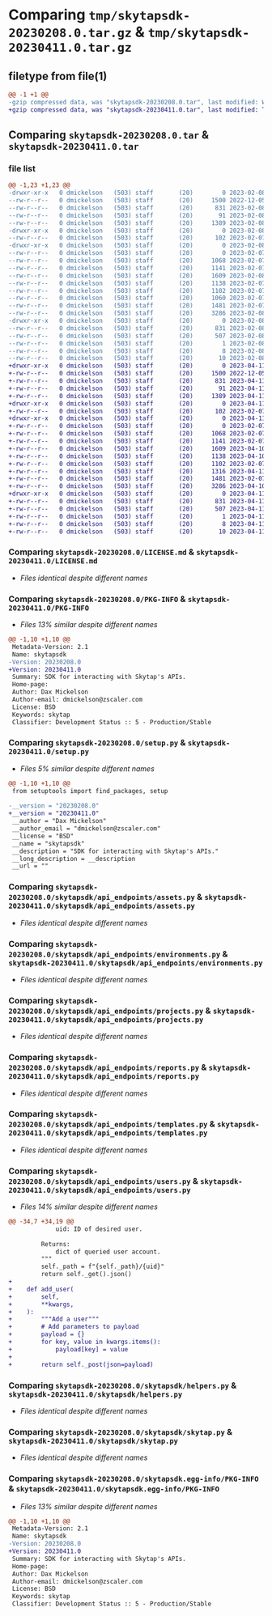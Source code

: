 # Comparing `tmp/skytapsdk-20230208.0.tar.gz` & `tmp/skytapsdk-20230411.0.tar.gz`

## filetype from file(1)

```diff
@@ -1 +1 @@
-gzip compressed data, was "skytapsdk-20230208.0.tar", last modified: Wed Feb  8 11:57:39 2023, max compression
+gzip compressed data, was "skytapsdk-20230411.0.tar", last modified: Tue Apr 11 14:14:39 2023, max compression
```

## Comparing `skytapsdk-20230208.0.tar` & `skytapsdk-20230411.0.tar`

### file list

```diff
@@ -1,23 +1,23 @@
-drwxr-xr-x   0 dmickelson   (503) staff       (20)        0 2023-02-08 11:57:39.204956 skytapsdk-20230208.0/
--rw-r--r--   0 dmickelson   (503) staff       (20)     1500 2022-12-05 15:16:30.000000 skytapsdk-20230208.0/LICENSE.md
--rw-r--r--   0 dmickelson   (503) staff       (20)      831 2023-02-08 11:57:39.205031 skytapsdk-20230208.0/PKG-INFO
--rw-r--r--   0 dmickelson   (503) staff       (20)       91 2023-02-08 11:57:39.205253 skytapsdk-20230208.0/setup.cfg
--rw-r--r--   0 dmickelson   (503) staff       (20)     1389 2023-02-08 11:56:01.000000 skytapsdk-20230208.0/setup.py
-drwxr-xr-x   0 dmickelson   (503) staff       (20)        0 2023-02-08 11:57:39.202948 skytapsdk-20230208.0/skytapsdk/
--rw-r--r--   0 dmickelson   (503) staff       (20)      102 2023-02-07 14:36:46.000000 skytapsdk-20230208.0/skytapsdk/__init__.py
-drwxr-xr-x   0 dmickelson   (503) staff       (20)        0 2023-02-08 11:57:39.204304 skytapsdk-20230208.0/skytapsdk/api_endpoints/
--rw-r--r--   0 dmickelson   (503) staff       (20)        0 2023-02-07 14:36:46.000000 skytapsdk-20230208.0/skytapsdk/api_endpoints/__init__.py
--rw-r--r--   0 dmickelson   (503) staff       (20)     1068 2023-02-07 14:36:46.000000 skytapsdk-20230208.0/skytapsdk/api_endpoints/assets.py
--rw-r--r--   0 dmickelson   (503) staff       (20)     1141 2023-02-07 14:36:46.000000 skytapsdk-20230208.0/skytapsdk/api_endpoints/environments.py
--rw-r--r--   0 dmickelson   (503) staff       (20)     1609 2023-02-08 11:56:12.000000 skytapsdk-20230208.0/skytapsdk/api_endpoints/projects.py
--rw-r--r--   0 dmickelson   (503) staff       (20)     1138 2023-02-07 15:20:17.000000 skytapsdk-20230208.0/skytapsdk/api_endpoints/reports.py
--rw-r--r--   0 dmickelson   (503) staff       (20)     1102 2023-02-07 14:36:46.000000 skytapsdk-20230208.0/skytapsdk/api_endpoints/templates.py
--rw-r--r--   0 dmickelson   (503) staff       (20)     1060 2023-02-07 14:36:46.000000 skytapsdk-20230208.0/skytapsdk/api_endpoints/users.py
--rw-r--r--   0 dmickelson   (503) staff       (20)     1481 2023-02-07 15:11:48.000000 skytapsdk-20230208.0/skytapsdk/helpers.py
--rw-r--r--   0 dmickelson   (503) staff       (20)     3286 2023-02-08 11:56:12.000000 skytapsdk-20230208.0/skytapsdk/skytap.py
-drwxr-xr-x   0 dmickelson   (503) staff       (20)        0 2023-02-08 11:57:39.203517 skytapsdk-20230208.0/skytapsdk.egg-info/
--rw-r--r--   0 dmickelson   (503) staff       (20)      831 2023-02-08 11:57:39.000000 skytapsdk-20230208.0/skytapsdk.egg-info/PKG-INFO
--rw-r--r--   0 dmickelson   (503) staff       (20)      507 2023-02-08 11:57:39.000000 skytapsdk-20230208.0/skytapsdk.egg-info/SOURCES.txt
--rw-r--r--   0 dmickelson   (503) staff       (20)        1 2023-02-08 11:57:39.000000 skytapsdk-20230208.0/skytapsdk.egg-info/dependency_links.txt
--rw-r--r--   0 dmickelson   (503) staff       (20)        8 2023-02-08 11:57:39.000000 skytapsdk-20230208.0/skytapsdk.egg-info/requires.txt
--rw-r--r--   0 dmickelson   (503) staff       (20)       10 2023-02-08 11:57:39.000000 skytapsdk-20230208.0/skytapsdk.egg-info/top_level.txt
+drwxr-xr-x   0 dmickelson   (503) staff       (20)        0 2023-04-11 14:14:39.908495 skytapsdk-20230411.0/
+-rw-r--r--   0 dmickelson   (503) staff       (20)     1500 2022-12-05 15:16:30.000000 skytapsdk-20230411.0/LICENSE.md
+-rw-r--r--   0 dmickelson   (503) staff       (20)      831 2023-04-11 14:14:39.908558 skytapsdk-20230411.0/PKG-INFO
+-rw-r--r--   0 dmickelson   (503) staff       (20)       91 2023-04-11 14:14:39.908757 skytapsdk-20230411.0/setup.cfg
+-rw-r--r--   0 dmickelson   (503) staff       (20)     1389 2023-04-11 14:11:52.000000 skytapsdk-20230411.0/setup.py
+drwxr-xr-x   0 dmickelson   (503) staff       (20)        0 2023-04-11 14:14:39.907018 skytapsdk-20230411.0/skytapsdk/
+-rw-r--r--   0 dmickelson   (503) staff       (20)      102 2023-02-07 14:36:46.000000 skytapsdk-20230411.0/skytapsdk/__init__.py
+drwxr-xr-x   0 dmickelson   (503) staff       (20)        0 2023-04-11 14:14:39.908382 skytapsdk-20230411.0/skytapsdk/api_endpoints/
+-rw-r--r--   0 dmickelson   (503) staff       (20)        0 2023-02-07 14:36:46.000000 skytapsdk-20230411.0/skytapsdk/api_endpoints/__init__.py
+-rw-r--r--   0 dmickelson   (503) staff       (20)     1068 2023-02-07 14:36:46.000000 skytapsdk-20230411.0/skytapsdk/api_endpoints/assets.py
+-rw-r--r--   0 dmickelson   (503) staff       (20)     1141 2023-02-07 14:36:46.000000 skytapsdk-20230411.0/skytapsdk/api_endpoints/environments.py
+-rw-r--r--   0 dmickelson   (503) staff       (20)     1609 2023-04-10 15:37:33.000000 skytapsdk-20230411.0/skytapsdk/api_endpoints/projects.py
+-rw-r--r--   0 dmickelson   (503) staff       (20)     1138 2023-04-10 15:37:33.000000 skytapsdk-20230411.0/skytapsdk/api_endpoints/reports.py
+-rw-r--r--   0 dmickelson   (503) staff       (20)     1102 2023-02-07 14:36:46.000000 skytapsdk-20230411.0/skytapsdk/api_endpoints/templates.py
+-rw-r--r--   0 dmickelson   (503) staff       (20)     1316 2023-04-11 14:12:27.000000 skytapsdk-20230411.0/skytapsdk/api_endpoints/users.py
+-rw-r--r--   0 dmickelson   (503) staff       (20)     1481 2023-02-07 15:11:48.000000 skytapsdk-20230411.0/skytapsdk/helpers.py
+-rw-r--r--   0 dmickelson   (503) staff       (20)     3286 2023-04-10 15:37:33.000000 skytapsdk-20230411.0/skytapsdk/skytap.py
+drwxr-xr-x   0 dmickelson   (503) staff       (20)        0 2023-04-11 14:14:39.907609 skytapsdk-20230411.0/skytapsdk.egg-info/
+-rw-r--r--   0 dmickelson   (503) staff       (20)      831 2023-04-11 14:14:39.000000 skytapsdk-20230411.0/skytapsdk.egg-info/PKG-INFO
+-rw-r--r--   0 dmickelson   (503) staff       (20)      507 2023-04-11 14:14:39.000000 skytapsdk-20230411.0/skytapsdk.egg-info/SOURCES.txt
+-rw-r--r--   0 dmickelson   (503) staff       (20)        1 2023-04-11 14:14:39.000000 skytapsdk-20230411.0/skytapsdk.egg-info/dependency_links.txt
+-rw-r--r--   0 dmickelson   (503) staff       (20)        8 2023-04-11 14:14:39.000000 skytapsdk-20230411.0/skytapsdk.egg-info/requires.txt
+-rw-r--r--   0 dmickelson   (503) staff       (20)       10 2023-04-11 14:14:39.000000 skytapsdk-20230411.0/skytapsdk.egg-info/top_level.txt
```

### Comparing `skytapsdk-20230208.0/LICENSE.md` & `skytapsdk-20230411.0/LICENSE.md`

 * *Files identical despite different names*

### Comparing `skytapsdk-20230208.0/PKG-INFO` & `skytapsdk-20230411.0/PKG-INFO`

 * *Files 13% similar despite different names*

```diff
@@ -1,10 +1,10 @@
 Metadata-Version: 2.1
 Name: skytapsdk
-Version: 20230208.0
+Version: 20230411.0
 Summary: SDK for interacting with Skytap's APIs.
 Home-page: 
 Author: Dax Mickelson
 Author-email: dmickelson@zscaler.com
 License: BSD
 Keywords: skytap
 Classifier: Development Status :: 5 - Production/Stable
```

### Comparing `skytapsdk-20230208.0/setup.py` & `skytapsdk-20230411.0/setup.py`

 * *Files 5% similar despite different names*

```diff
@@ -1,10 +1,10 @@
 from setuptools import find_packages, setup
 
-__version = "20230208.0"
+__version = "20230411.0"
 __author = "Dax Mickelson"
 __author_email = "dmickelson@zscaler.com"
 __license = "BSD"
 __name = "skytapsdk"
 __description = "SDK for interacting with Skytap's APIs."
 __long_description = __description
 __url = ""
```

### Comparing `skytapsdk-20230208.0/skytapsdk/api_endpoints/assets.py` & `skytapsdk-20230411.0/skytapsdk/api_endpoints/assets.py`

 * *Files identical despite different names*

### Comparing `skytapsdk-20230208.0/skytapsdk/api_endpoints/environments.py` & `skytapsdk-20230411.0/skytapsdk/api_endpoints/environments.py`

 * *Files identical despite different names*

### Comparing `skytapsdk-20230208.0/skytapsdk/api_endpoints/projects.py` & `skytapsdk-20230411.0/skytapsdk/api_endpoints/projects.py`

 * *Files identical despite different names*

### Comparing `skytapsdk-20230208.0/skytapsdk/api_endpoints/reports.py` & `skytapsdk-20230411.0/skytapsdk/api_endpoints/reports.py`

 * *Files identical despite different names*

### Comparing `skytapsdk-20230208.0/skytapsdk/api_endpoints/templates.py` & `skytapsdk-20230411.0/skytapsdk/api_endpoints/templates.py`

 * *Files identical despite different names*

### Comparing `skytapsdk-20230208.0/skytapsdk/api_endpoints/users.py` & `skytapsdk-20230411.0/skytapsdk/api_endpoints/users.py`

 * *Files 14% similar despite different names*

```diff
@@ -34,7 +34,19 @@
             uid: ID of desired user.
 
         Returns:
             dict of queried user account.
         """
         self._path = f"{self._path}/{uid}"
         return self._get().json()
+
+    def add_user(
+        self,
+        **kwargs,
+    ):
+        """Add a user"""
+        # Add parameters to payload
+        payload = {}
+        for key, value in kwargs.items():
+            payload[key] = value
+
+        return self._post(json=payload)
```

### Comparing `skytapsdk-20230208.0/skytapsdk/helpers.py` & `skytapsdk-20230411.0/skytapsdk/helpers.py`

 * *Files identical despite different names*

### Comparing `skytapsdk-20230208.0/skytapsdk/skytap.py` & `skytapsdk-20230411.0/skytapsdk/skytap.py`

 * *Files identical despite different names*

### Comparing `skytapsdk-20230208.0/skytapsdk.egg-info/PKG-INFO` & `skytapsdk-20230411.0/skytapsdk.egg-info/PKG-INFO`

 * *Files 13% similar despite different names*

```diff
@@ -1,10 +1,10 @@
 Metadata-Version: 2.1
 Name: skytapsdk
-Version: 20230208.0
+Version: 20230411.0
 Summary: SDK for interacting with Skytap's APIs.
 Home-page: 
 Author: Dax Mickelson
 Author-email: dmickelson@zscaler.com
 License: BSD
 Keywords: skytap
 Classifier: Development Status :: 5 - Production/Stable
```

